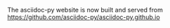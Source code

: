 The asciidoc-py website is now built and served from https://github.com/asciidoc-py/asciidoc-py.github.io
